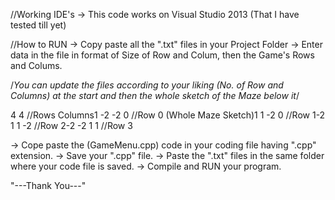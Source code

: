 //Working IDE's
-> This code works on Visual Studio 2013 (That I have tested till yet)

//How to RUN
-> Copy paste all the ".txt" files in your Project Folder
-> Enter data in the file in format of Size of Row and Colum, then the Game's Rows and Colums.

/*You can update the files according to your liking (No. of Row and Columns) at the start and then the whole sketch of the Maze below it*/

4 4            //Rows <space> Columns1  -2  -2  0   //Row 0 (Whole Maze Sketch)1   1  -2  0   //Row 1-2  1  1  -2   //Row 2-2 -2  1   1   //Row 3

-> Cope paste the (GameMenu.cpp) code in your coding file having ".cpp" extension.
-> Save your ".cpp" file.
-> Paste the ".txt" files in the same folder where your code file is saved.
-> Compile and RUN your program.

"---Thank You---"
